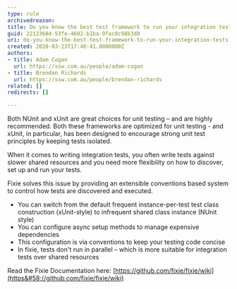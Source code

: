```yaml
---
type: rule
archivedreason: 
title: Do you know the best test framework to run your integration tests?
guid: 22123684-53fe-4602-b1ba-9fac0c98b3d0
uri: do-you-know-the-best-test-framework-to-run-your-integration-tests
created: 2020-03-23T17:48:41.0000000Z
authors:
- title: Adam Cogan
  url: https://ssw.com.au/people/adam-cogan
- title: Brendan Richards
  url: https://ssw.com.au/people/brendan-richards
related: []
redirects: []

---
```


Both NUnit and xUnit are great choices for unit testing – and are highly recommended. Both these frameworks are optimized for unit testing - and xUnit, in particular, has been designed to encourage strong unit test principles by keeping tests isolated.

<!--endintro-->

When it comes to writing integration tests, you often write tests against slower shared resources and you need more flexibility on how to discover, set up and run your tests.

Fixie solves this issue by providing an extensible conventions based system to control how tests are discovered and executed.

* You can switch from the default frequent instance-per-test test class construction (xUnit-style) to infrequent shared class instance (NUnit style)
* You can configure async setup methods to manage expensive dependencies
* This configuration is via conventions to keep your testing code concise
* In fixie, tests don't run in parallel – which is more suitable for integration tests over shared resources


Read the Fixie Documentation here:     [https://github.com/fixie/fixie/wiki](https&#58;//github.com/fixie/fixie/wiki)
